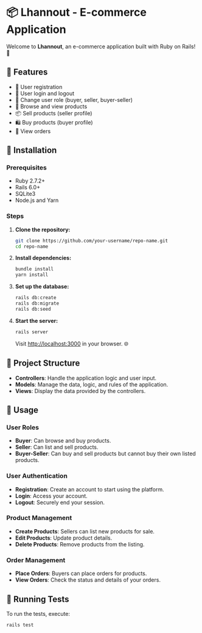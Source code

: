 # 📦 Lhannout - E-commerce Application

Welcome to **Lhannout**, an e-commerce application built with Ruby on Rails! 🚀

## 🌟 Features

- 👤 User registration
- 🔑 User login and logout
- 🔄 Change user role (buyer, seller, buyer-seller)
- 🛒 Browse and view products
- 📦 Sell products (seller profile)
- 🛍️ Buy products (buyer profile)
- 📃 View orders

## 🚀 Installation

### Prerequisites

- Ruby 2.7.2+
- Rails 6.0+
- SQLite3
- Node.js and Yarn

### Steps

1. **Clone the repository:**

    ```bash
    git clone https://github.com/your-username/repo-name.git
    cd repo-name
    ```

2. **Install dependencies:**

    ```bash
    bundle install
    yarn install
    ```

3. **Set up the database:**

    ```bash
    rails db:create
    rails db:migrate
    rails db:seed
    ```

4. **Start the server:**

    ```bash
    rails server
    ```

    Visit [http://localhost:3000](http://localhost:3000) in your browser. 🌐

## 📂 Project Structure

- **Controllers**: Handle the application logic and user input.
- **Models**: Manage the data, logic, and rules of the application.
- **Views**: Display the data provided by the controllers.

## 🔧 Usage

### User Roles

- **Buyer**: Can browse and buy products.
- **Seller**: Can list and sell products.
- **Buyer-Seller**: Can buy and sell products but cannot buy their own listed products.

### User Authentication

- **Registration**: Create an account to start using the platform.
- **Login**: Access your account.
- **Logout**: Securely end your session.

### Product Management

- **Create Products**: Sellers can list new products for sale.
- **Edit Products**: Update product details.
- **Delete Products**: Remove products from the listing.

### Order Management

- **Place Orders**: Buyers can place orders for products.
- **View Orders**: Check the status and details of your orders.

## 🧪 Running Tests

To run the tests, execute:

```bash
rails test
